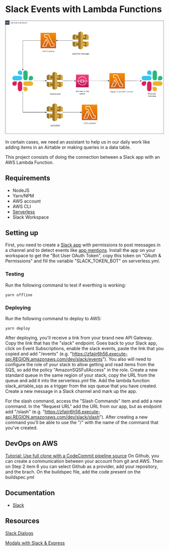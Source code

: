 # Slack Events with Lambda Functions

![](images/architecture.png "Architecture")

In certain cases, we need an assistant to help us in our daily work like adding items in an Airtable or making queries in a data table.

This project consists of doing the connection between a Slack app with an AWS Lambda Function.

## Requirements
* NodeJS
* Yarn/NPM
* AWS account
* AWS CLI
* [Serverless](https://www.serverless.com/)
* Slack Workspace

## Setting up
First, you need to create a [Slack app](https://api.slack.com/start/overview) with permissions to post messages in a channel and to detect events like [app mentions](https://api.slack.com/events/app_mention). Install the app on your workspace to get the "Bot User OAuth Token", copy this token on "OAuth & Permissions" and fill the variable "SLACK_TOKEN_BOT" on serverless.yml.

### Testing
Run the following command to test if everthing is working:
```
yarn offline
```

### Deploying
Run the following command to deploy to AWS:
```
yarn deploy
```
After deploying, you'll receive a link from your brand new API Gateway. Copy the link that has the "slack" endpoint. Goes back to your Slack app, click on Event Subscriptions, enable the slack events, paste the link that you copied and add "/events" (e.g. "https://zfajjr6h56.execute-api.REGION.amazonaws.com/dev/slack/events"). You also will need to configure the role of your stack to allow getting and read items from the SQS, so add the policy "AmazonSQSFullAccess" in the role. Create a new standard queue in the same region of your stack, copy the URL from the queue and add it into the serverless.yml file. Add the lambda function slack_airtable_sqs as a trigger from the sqs queue that you have created. Create a new message in a Slack channel and mark up the app.

For the slash command, access the "Slash Commands" item and add a new command. In the "Request URL" add the URL from our app, but as endpoint add "/slash" (e.g. "https://zfajjr6h56.execute-api.REGION.amazonaws.com/dev/slack/slash"). After creating a new command you'll be able to use the "/" with the name of the command that you've created.

## DevOps on AWS

[Tutorial: Use full clone with a CodeCommit pipeline source](https://docs.aws.amazon.com/codepipeline/latest/userguide/tutorials-codecommit-gitclone.html)
On Github, you can create a communication between your account from git and AWS. Then on Step 2 item 6 you can select Github as a provider, add your repository, and the brach.
On the buildspec file, add the code present on the buildspec.yml

## Documentation

* [Slack](docs/Slack.md)

## Resources

[Slack Dialogs](https://api.slack.com/dialogs)

[Modals with Slack & Express](https://www.javascriptjanuary.com/blog/building-a-slack-app-with-express-and-the-node-sdk)